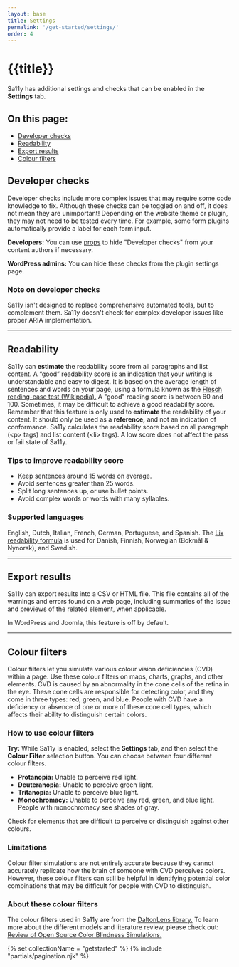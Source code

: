 ```yaml
---
layout: base
title: Settings
permalink: '/get-started/settings/'
order: 4
---
```


# {{title}}

Sa11y has additional settings and checks that can be enabled in the **Settings** tab.

<nav aria-labelledby="onthispage">

<h2 class="h5" id="onthispage">On this page:</h2>

- [Developer checks](#developer-checks)
- [Readability](#readability)
- [Export results](#export-results)
- [Colour filters](#colour-filters)

</nav>

## Developer checks
Developer checks include more complex issues that may require some code knowledge to fix. Although these checks can be toggled on and off, it does not mean they are unimportant! Depending on the website theme or plugin, they may not need to be tested every time. For example, some form plugins automatically provide a label for each form input.

<p><strong><i class="bi bi-journal-code"></i> Developers:</strong> You can use <a href="/developers/props">props</a> to hide "Developer checks" from your content authors if necessary.</p>
<p><strong><i class="bi bi-wordpress"></i> WordPress admins:</strong> You can hide these checks from the plugin settings page.</p>

### Note on developer checks
Sa11y isn't designed to replace comprehensive automated tools, but to complement them. Sa11y doesn't check for complex developer issues like proper ARIA implementation.

<hr aria-hidden="true" class="my-5">

## Readability
Sa11y can **estimate** the readability score from all paragraphs and list content. A “good” readability score is an indication that your writing is understandable and easy to digest. It is based on the average length of sentences and words on your page, using a formula known as the [Flesch reading-ease test (Wikipedia).](https://en.wikipedia.org/wiki/Flesch%E2%80%93Kincaid_readability_tests#Flesch_reading_ease) A "good" reading score is between 60 and 100. Sometimes, it may be difficult to achieve a good readability score. Remember that this feature is only used to **estimate** the readability of your content. It should only be used as a **reference,** and not an indication of conformance. Sa11y calculates the readability score based on all paragraph (&lt;p&gt; tags) and list content (&lt;li&gt; tags). A low score does not affect the pass or fail state of Sa11y.

### Tips to improve readability score
- Keep sentences around 15 words on average.
- Avoid sentences greater than 25 words.
- Split long sentences up, or use bullet points.
- Avoid complex words or words with many syllables.

### Supported languages
English, Dutch, Italian, French, German, Portuguese, and Spanish. The [Lix readability formula](https://en.wikipedia.org/wiki/Lix_(readability_test)) is used for Danish, Finnish, Norwegian (Bokmål & Nynorsk), and Swedish.

<hr aria-hidden="true" class="my-5">

## Export results
Sa11y can export results into a CSV or HTML file. This file contains all of the warnings and errors found on a web page, including summaries of the issue and previews of the related element, when applicable.

In WordPress and Joomla, this feature is off by default.

<hr aria-hidden="true" class="my-5">

## Colour filters
Colour filters let you simulate various colour vision deficiencies (CVD) within a page. Use these colour filters on maps, charts, graphs, and other elements. CVD is caused by an abnormality in the cone cells of the retina in the eye. These cone cells are responsible for detecting color, and they come in three types: red, green, and blue. People with CVD have a deficiency or absence of one or more of these cone cell types, which affects their ability to distinguish certain colors.

### How to use colour filters

<p class="alert alert-primary">
   <strong>Try:</strong> While Sa11y is enabled, select the <strong>Settings</strong> tab, and then select the <strong>Colour Filter</strong> selection button. You can choose between four different colour filters.
</p>

- **Protanopia:** Unable to perceive red light.
- **Deuteranopia:** Unable to perceive green light.
- **Tritanopia:** Unable to perceive blue light.
- **Monochromacy:** Unable to perceive any red, green, and blue light. People with monochromacy see shades of gray.

Check for elements that are difficult to perceive or distinguish against other colours.

### Limitations
Colour filter simulations are not entirely accurate because they cannot accurately replicate how the brain of someone with CVD perceives colors. However, these colour filters can still be helpful in identifying potential color combinations that may be difficult for people with CVD to distinguish.

### About these colour filters
The colour filters used in Sa11y are from the [DaltonLens library.](https://daltonlens.org) To learn more about the different models and literature review, please check out: [Review of Open Source Color Blindness Simulations.](https://daltonlens.org/opensource-cvd-simulation/)

<script>
localStorage.setItem("sa11y-panel", "Opened");
localStorage.setItem("sa11y-settings", "Opened");
localStorage.removeItem("sa11y-images");
localStorage.removeItem("sa11y-outline");
</script>

{% set collectionName = "getstarted" %}
{% include "partials/pagination.njk" %}